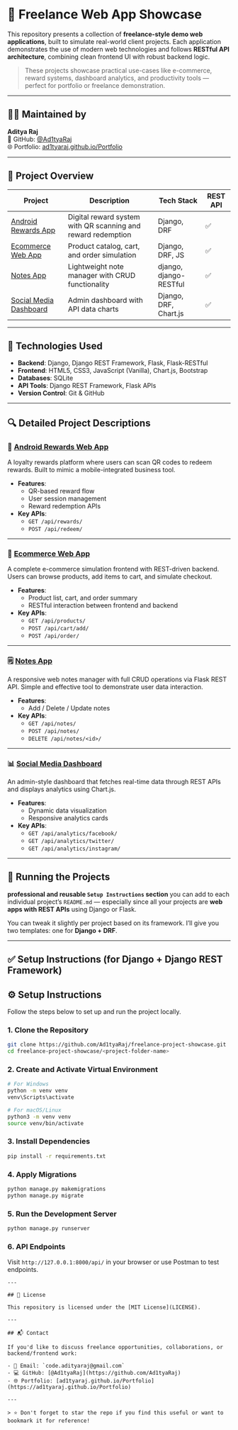 # 💼 Freelance Web App Showcase

This repository presents a collection of **freelance-style demo web applications**, built to simulate real-world client projects. Each application demonstrates the use of modern web technologies and follows **RESTful API architecture**, combining clean frontend UI with robust backend logic.

> These projects showcase practical use-cases like e-commerce, reward systems, dashboard analytics, and productivity tools — perfect for portfolio or freelance demonstration.

---

## 🧑‍💻 Maintained by
**Aditya Raj**  
🔗 GitHub: [@Ad1tyaRaj](https://github.com/Ad1tyaRaj)  
🌐 Portfolio: [ad1tyaraj.github.io/Portfolio](https://ad1tyaraj.github.io/Portfolio)

---

## 📁 Project Overview

| Project | Description | Tech Stack | REST API |
|--------|-------------|------------|----------|
| [Android Rewards App](./Android_rewards_) | Digital reward system with QR scanning and reward redemption | Django, DRF | ✅ |
| [Ecommerce Web App](./Ecommerce%20Project) | Product catalog, cart, and order simulation | Django, DRF, JS | ✅ |
| [Notes App](./Notes-app) | Lightweight note manager with CRUD functionality | django, django-RESTful | ✅ |
| [Social Media Dashboard](./Social%20Media%20Dashboard) | Admin dashboard with API data charts | Django, DRF, Chart.js | ✅ |

---

## 🚀 Technologies Used

- **Backend**: Django, Django REST Framework, Flask, Flask-RESTful
- **Frontend**: HTML5, CSS3, JavaScript (Vanilla), Chart.js, Bootstrap
- **Databases**: SQLite
- **API Tools**: Django REST Framework, Flask APIs
- **Version Control**: Git & GitHub

---

## 🔍 Detailed Project Descriptions

### 📱 [Android Rewards Web App](./Android_rewards_)

A loyalty rewards platform where users can scan QR codes to redeem rewards. Built to mimic a mobile-integrated business tool.

- **Features**:
  - QR-based reward flow
  - User session management
  - Reward redemption APIs
- **Key APIs**:
  - `GET /api/rewards/`
  - `POST /api/redeem/`

---

### 🛒 [Ecommerce Web App](./Ecommerce%20Project)

A complete e-commerce simulation frontend with REST-driven backend. Users can browse products, add items to cart, and simulate checkout.

- **Features**:
  - Product list, cart, and order summary
  - RESTful interaction between frontend and backend
- **Key APIs**:
  - `GET /api/products/`
  - `POST /api/cart/add/`
  - `POST /api/order/`

---

### 🗒️ [Notes App](./Notes-app)

A responsive web notes manager with full CRUD operations via Flask REST API. Simple and effective tool to demonstrate user data interaction.

- **Features**:
  - Add / Delete / Update notes
- **Key APIs**:
  - `GET /api/notes/`
  - `POST /api/notes/`
  - `DELETE /api/notes/<id>/`

---

### 📊 [Social Media Dashboard](./Social%20Media%20Dashboard)

An admin-style dashboard that fetches real-time data through REST APIs and displays analytics using Chart.js.

- **Features**:
  - Dynamic data visualization
  - Responsive analytics cards
- **Key APIs**:
  - `GET /api/analytics/facebook/`
  - `GET /api/analytics/twitter/`
  - `GET /api/analytics/instagram/`

---

## 🧪 Running the Projects

**professional and reusable `Setup Instructions` section** you can add to each individual project’s `README.md` — especially since all your projects are **web apps with REST APIs** using Django or Flask.

You can tweak it slightly per project based on its framework. I’ll give you two templates: one for **Django + DRF**.

---

## ✅ Setup Instructions (for Django + Django REST Framework)


## ⚙️ Setup Instructions

Follow the steps below to set up and run the project locally.

### 1. Clone the Repository
```bash
git clone https://github.com/Ad1tyaRaj/freelance-project-showcase.git
cd freelance-project-showcase/<project-folder-name>
````

### 2. Create and Activate Virtual Environment

```bash
# For Windows
python -m venv venv
venv\Scripts\activate

# For macOS/Linux
python3 -m venv venv
source venv/bin/activate
```

### 3. Install Dependencies

```bash
pip install -r requirements.txt
```

### 4. Apply Migrations

```bash
python manage.py makemigrations
python manage.py migrate
```

### 5. Run the Development Server

```bash
python manage.py runserver
```

### 6. API Endpoints

Visit `http://127.0.0.1:8000/api/` in your browser or use Postman to test endpoints.

````
---

## 📄 License

This repository is licensed under the [MIT License](LICENSE).

---

## 📬 Contact

If you'd like to discuss freelance opportunities, collaborations, or backend/frontend work:

- 📧 Email: `code.adityaraj@gmail.com`
- 💻 GitHub: [@Ad1tyaRaj](https://github.com/Ad1tyaRaj)
- 🌐 Portfolio: [ad1tyaraj.github.io/Portfolio](https://ad1tyaraj.github.io/Portfolio)

---

> ⭐ Don't forget to star the repo if you find this useful or want to bookmark it for reference!
